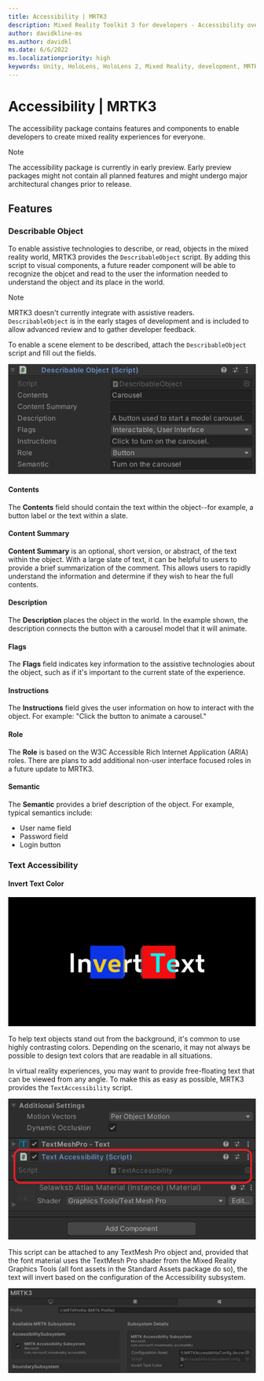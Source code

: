 ```yaml
---
title: Accessibility | MRTK3
description: Mixed Reality Toolkit 3 for developers - Accessibility overview.
author: davidkline-ms
ms.author: davidkl
ms.date: 6/6/2022
ms.localizationpriority: high
keywords: Unity, HoloLens, HoloLens 2, Mixed Reality, development, MRTK3, accessibility
---
```


# Accessibility | MRTK3

The accessibility package contains features and components to enable developers to create mixed reality experiences for everyone.

> [!NOTE]
> The accessibility package is currently in early preview. Early preview packages might not contain all planned features and might undergo major architectural changes prior to release.

## Features

### Describable Object

To enable assistive technologies to describe, or read, objects in the mixed reality world, MRTK3 provides the `DescribableObject` script. By adding this script to visual components, a future reader component will be able to recognize
the objcet and read to the user the information needed to understand the object and its place in the world.

> [!NOTE]
> MRTK3 doesn't currently integrate with assistive readers.  `DescribableObject` is in the early stages of development and is included to allow advanced review and to gather developer feedback.

To enable a scene element to be described, attach the `DescribableObject` script and fill out the fields.

![Describable Object](images/DescribableObjectScript.png)

#### Contents

The **Contents** field should contain the text within the object--for example, a button label or the text within a slate.

#### Content Summary

**Content Summary** is an optional, short version, or abstract, of the text within the object. With a large slate of text, it can be helpful to users to provide a brief summarization of the comment. This allows users to rapidly understand the information and determine if they wish to hear the full contents.

#### Description

The **Description** places the object in the world. In the example shown, the description connects the button with a carousel model that it will animate.

#### Flags

The **Flags** field indicates key information to the assistive technologies about the object, such as if it's important to the current state of the experience.

#### Instructions

The **Instructions** field gives the user information on how to interact with the object. For example: "Click the button to animate a carousel."

#### Role

The **Role** is based on the W3C Accessible Rich Internet Application (ARIA) roles. There are plans to add additional non-user interface focused roles in a future update to MRTK3.

#### Semantic

The **Semantic** provides a brief description of the object. For example, typical semantics include:

- User name field
- Password field
- Login button

### Text Accessibility

#### Invert Text Color

![Invert Text Color](images/InvertText.png)

To help text objects stand out from the background, it's common to use highly contrasting colors. Depending on the scenario, it may not always be possible to design text colors that are readable in all situations.

In virtual reality experiences, you may want to provide  free-floating text that can be viewed from any angle. To make this as easy as possible, MRTK3 provides the `TextAccessibility` script.

![Text Accessibility Script](images/TextAccessibiliyScript.png)

This script can be attached to any TextMesh Pro object and, provided that the font material uses the TextMesh Pro shader from the Mixed Reality Graphics Tools (all font assets in the Standard Assets package do so), the text will invert based on the configuration of the Accessibility subsystem.

![Accessibility Subsystem](images/AccessibilitySubsystem.png)